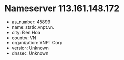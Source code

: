 # Nameserver 113.161.148.172

* as_number: 45899
* name: static.vnpt.vn.
* city: Bien Hoa
* country: VN
* organization: VNPT Corp
* version: Unknown
* dnssec: Unknown
